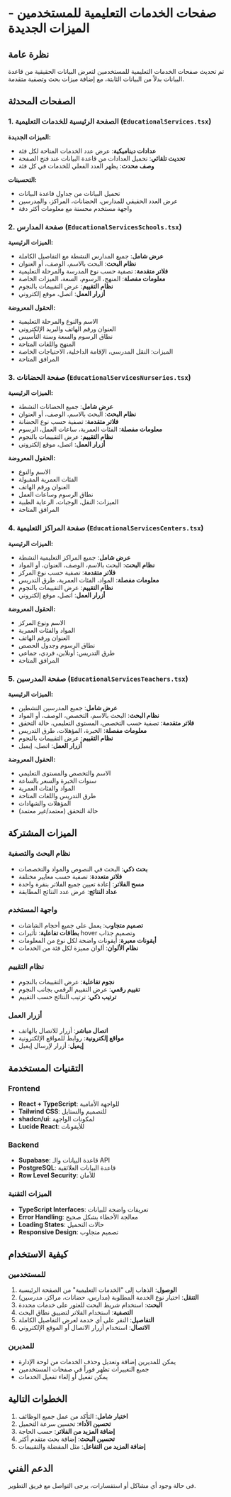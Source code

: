 # صفحات الخدمات التعليمية للمستخدمين - الميزات الجديدة

## نظرة عامة
تم تحديث صفحات الخدمات التعليمية للمستخدمين لتعرض البيانات الحقيقية من قاعدة البيانات بدلاً من البيانات الثابتة، مع إضافة ميزات بحث وتصفية متقدمة.

## الصفحات المحدثة

### 1. الصفحة الرئيسية للخدمات التعليمية (`EducationalServices.tsx`)
**الميزات الجديدة:**
- **عدادات ديناميكية**: عرض عدد الخدمات المتاحة لكل فئة
- **تحديث تلقائي**: تحميل العدادات من قاعدة البيانات عند فتح الصفحة
- **وصف محدث**: يظهر العدد الفعلي للخدمات في كل فئة

**التحسينات:**
- تحميل البيانات من جداول قاعدة البيانات
- عرض العدد الحقيقي للمدارس، الحضانات، المراكز، والمدرسين
- واجهة مستخدم محسنة مع معلومات أكثر دقة

### 2. صفحة المدارس (`EducationalServicesSchools.tsx`)
**الميزات الرئيسية:**
- **عرض شامل**: جميع المدارس النشطة مع التفاصيل الكاملة
- **نظام البحث**: البحث بالاسم، الوصف، أو العنوان
- **فلاتر متقدمة**: تصفية حسب نوع المدرسة والمرحلة التعليمية
- **معلومات مفصلة**: المنهج، الرسوم، السعة، الميزات الخاصة
- **نظام التقييم**: عرض التقييمات بالنجوم
- **أزرار العمل**: اتصل، موقع إلكتروني

**الحقول المعروضة:**
- الاسم والنوع والمرحلة التعليمية
- العنوان ورقم الهاتف والبريد الإلكتروني
- نطاق الرسوم والسعة وسنة التأسيس
- المنهج واللغات المتاحة
- الميزات: النقل المدرسي، الإقامة الداخلية، الاحتياجات الخاصة
- المرافق المتاحة

### 3. صفحة الحضانات (`EducationalServicesNurseries.tsx`)
**الميزات الرئيسية:**
- **عرض شامل**: جميع الحضانات النشطة
- **نظام البحث**: البحث بالاسم، الوصف، أو العنوان
- **فلاتر متقدمة**: تصفية حسب نوع الحضانة
- **معلومات مفصلة**: الفئات العمرية، ساعات العمل، الرسوم
- **نظام التقييم**: عرض التقييمات بالنجوم
- **أزرار العمل**: اتصل، موقع إلكتروني

**الحقول المعروضة:**
- الاسم والنوع
- الفئات العمرية المقبولة
- العنوان ورقم الهاتف
- نطاق الرسوم وساعات العمل
- الميزات: النقل، الوجبات، الرعاية الطبية
- المرافق المتاحة

### 4. صفحة المراكز التعليمية (`EducationalServicesCenters.tsx`)
**الميزات الرئيسية:**
- **عرض شامل**: جميع المراكز التعليمية النشطة
- **نظام البحث**: البحث بالاسم، الوصف، العنوان، أو المواد
- **فلاتر متقدمة**: تصفية حسب نوع المركز
- **معلومات مفصلة**: المواد، الفئات العمرية، طرق التدريس
- **نظام التقييم**: عرض التقييمات بالنجوم
- **أزرار العمل**: اتصل، موقع إلكتروني

**الحقول المعروضة:**
- الاسم ونوع المركز
- المواد والفئات العمرية
- العنوان ورقم الهاتف
- نطاق الرسوم وجدول الحصص
- طرق التدريس: أونلاين، فردي، جماعي
- المرافق المتاحة

### 5. صفحة المدرسين (`EducationalServicesTeachers.tsx`)
**الميزات الرئيسية:**
- **عرض شامل**: جميع المدرسين النشطين
- **نظام البحث**: البحث بالاسم، التخصص، الوصف، أو المواد
- **فلاتر متقدمة**: تصفية حسب التخصص، المستوى التعليمي، حالة التحقق
- **معلومات مفصلة**: الخبرة، المؤهلات، طرق التدريس
- **نظام التقييم**: عرض التقييمات بالنجوم
- **أزرار العمل**: اتصل، إيميل

**الحقول المعروضة:**
- الاسم والتخصص والمستوى التعليمي
- سنوات الخبرة والسعر بالساعة
- المواد والفئات العمرية
- طرق التدريس واللغات المتاحة
- المؤهلات والشهادات
- حالة التحقق (معتمد/غير معتمد)

## الميزات المشتركة

### نظام البحث والتصفية
- **بحث ذكي**: البحث في النصوص والمواد والتخصصات
- **فلاتر متعددة**: تصفية حسب معايير مختلفة
- **مسح الفلاتر**: إعادة تعيين جميع الفلاتر بنقرة واحدة
- **عداد النتائج**: عرض عدد النتائج المطابقة

### واجهة المستخدم
- **تصميم متجاوب**: يعمل على جميع أحجام الشاشات
- **بطاقات تفاعلية**: تأثيرات hover وتصميم جذاب
- **أيقونات معبرة**: أيقونات واضحة لكل نوع من المعلومات
- **نظام الألوان**: ألوان مميزة لكل فئة من الخدمات

### نظام التقييم
- **نجوم تفاعلية**: عرض التقييمات بالنجوم
- **تقييم رقمي**: عرض التقييم الرقمي بجانب النجوم
- **ترتيب ذكي**: ترتيب النتائج حسب التقييم

### أزرار العمل
- **اتصال مباشر**: أزرار للاتصال بالهاتف
- **مواقع إلكترونية**: روابط للمواقع الإلكترونية
- **إيميل**: أزرار لإرسال إيميل

## التقنيات المستخدمة

### Frontend
- **React + TypeScript**: للواجهة الأمامية
- **Tailwind CSS**: للتصميم والستايل
- **shadcn/ui**: لمكونات الواجهة
- **Lucide React**: للأيقونات

### Backend
- **Supabase**: قاعدة البيانات والـ API
- **PostgreSQL**: قاعدة البيانات العلائقية
- **Row Level Security**: للأمان

### الميزات التقنية
- **TypeScript Interfaces**: تعريفات واضحة للبيانات
- **Error Handling**: معالجة الأخطاء بشكل صحيح
- **Loading States**: حالات التحميل
- **Responsive Design**: تصميم متجاوب

## كيفية الاستخدام

### للمستخدمين
1. **الوصول**: الذهاب إلى "الخدمات التعليمية" من الصفحة الرئيسية
2. **التنقل**: اختيار نوع الخدمة المطلوبة (مدارس، حضانات، مراكز، مدرسين)
3. **البحث**: استخدام شريط البحث للعثور على خدمات محددة
4. **التصفية**: استخدام الفلاتر لتضييق نطاق البحث
5. **التفاصيل**: النقر على أي خدمة لعرض التفاصيل الكاملة
6. **الاتصال**: استخدام أزرار الاتصال أو الموقع الإلكتروني

### للمديرين
- يمكن للمديرين إضافة وتعديل وحذف الخدمات من لوحة الإدارة
- جميع التغييرات تظهر فوراً في صفحات المستخدمين
- يمكن تفعيل أو إلغاء تفعيل الخدمات

## الخطوات التالية
1. **اختبار شامل**: التأكد من عمل جميع الوظائف
2. **تحسين الأداء**: تحسين سرعة التحميل
3. **إضافة المزيد من الفلاتر**: حسب الحاجة
4. **تحسين البحث**: إضافة بحث متقدم أكثر
5. **إضافة المزيد من التفاعل**: مثل المفضلة والتقييمات

## الدعم الفني
في حالة وجود أي مشاكل أو استفسارات، يرجى التواصل مع فريق التطوير.
